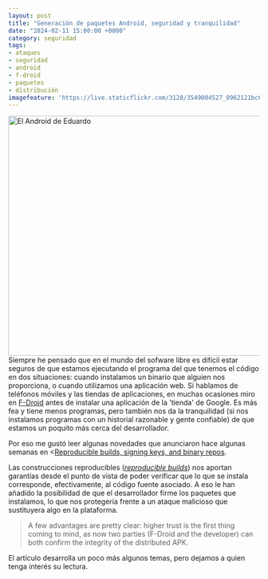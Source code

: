 ```yaml
---
layout: post
title: "Generación de paquetes Android, seguridad y tranquilidad"
date: "2024-02-11 15:00:00 +0000"
category: seguridad
tags:
- ataques
- seguridad
- android
- f-droid
- paquetes
- distribución
imagefeature: 'https://live.staticflickr.com/3128/3549004527_0962121bc6_z.jpg'
---
```

<a data-flickr-embed="true" href="https://www.flickr.com/photos/fernand0/3549004527/in/photolist-6pBzpe" title="El Android de Eduardo"><img src="https://live.staticflickr.com/3128/3549004527_0962121bc6_z.jpg" width="640" height="480" alt="El Android de Eduardo"/></a><script async src="//embedr.flickr.com/assets/client-code.js" charset="utf-8"></script>
Siempre he pensado que en el mundo del sofware libre es difícil estar seguros de que estamos ejecutando el programa del que tenemos el código en dos situaciones: cuando instalamos un binario que alguien nos proporciona, o cuando utilizamos una aplicación web. 
Si hablamos de teléfonos móviles y las tiendas de aplicaciones, en muchas ocasiones miro en <a hreF="https://f-droid.org/">F-Droid</a> antes de instalar una aplicación de la 'tienda' de Google. Es más fea y tiene menos programas, pero también nos da la tranquilidad (si nos instalamos programas con un historial razonable y gente confiable) de que estamos un poquito más cerca del desarrollador.

Por eso me gustó leer algunas novedades que anunciaron hace algunas semanas en <<a href="https://f-droid.org/en/2023/09/03/reproducible-builds-signing-keys-and-binary-repos.html">Reproducible builds, signing keys, and binary repos</a>.

Las construcciones reproducibles (<a href="https://f-droid.org/en/2023/01/15/towards-a-reproducible-fdroid.html">*reproducible builds*</a>) nos aportan garantías desde el punto de vista de poder verificar que lo que se instala corresponde, efectivamente, al código fuente asociado. A eso le han añadido la posibilidad de que el desarrollador firme los paquetes que instalamos, lo que nos protegería frente a un ataque malicioso que sustituyera algo en la plataforma.

> A few advantages are pretty clear: higher trust is the first thing coming to mind, as now two parties (F-Droid and the developer) can both confirm the integrity of the distributed APK. 

El artículo desarrolla un poco más algunos temas, pero dejamos a quien tenga interés su lectura.
